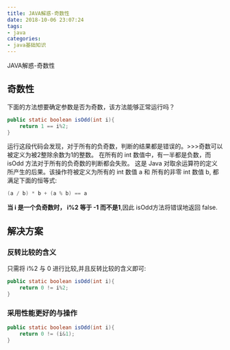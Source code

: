 ```yaml
---
title: JAVA解惑-奇数性
date: 2018-10-06 23:07:24
tags: 
- java
categories: 
- java基础知识
---
```


JAVA解惑-奇数性

<!-- more -->

## 奇数性

下面的方法想要确定参数是否为奇数，该方法能够正常运行吗？

```java
public static boolean isOdd(int i){
    return 1 == i%2;
}
```

运行这段代码会发现，对于所有的负奇数，判断的结果都是错误的。>>>奇数可以被定义为被2整除余数为1的整数。
在所有的 int 数值中，有一半都是负数，而 isOdd 方法对于所有的负奇数的判断都会失败。
这是 Java 对取余运算符的定义所产生的后果。该操作符被定义为所有的 int 数值 a 和 所有的非零 int 数值 b, 都满足下面的恒等式:

```java
(a / b) * b + (a % b) == a
```

**当 i 是一个负奇数时， i%2 等于 -1 而不是1**,因此 isOdd方法将错误地返回 false.

## 解决方案

### 反转比较的含义

只需将 i%2 与 0 进行比较,并且反转比较的含义即可:

```java
public static boolean isOdd(int i){
    return 0 != i%2;
}
```

### 采用性能更好的与操作

```java
public static boolean isOdd(int i){
    return 0 != (i&1);
}
```